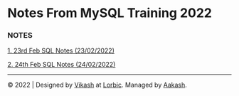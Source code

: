 # Notes From MySQL Training 2022


### NOTES

[1. 23rd Feb SQL Notes (23/02/2022)](./23-02-2022)  

[2. 24th Feb SQL Notes (24/02/2022)](./24-02-2022)  
  
  


---
&copy; 2022 | Designed by [Vikash](https://github.com/vk4s) at [Lorbic](https://www.lorbic.com).
Managed by [Aakash](https://github.com/ak4shp).
